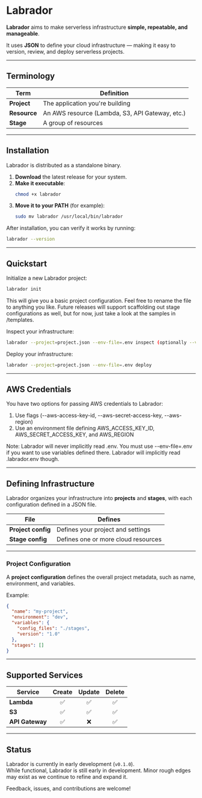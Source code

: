 # Labrador

**Labrador** aims to make serverless infrastructure **simple, repeatable, and manageable**.

It uses **JSON** to define your cloud infrastructure — making it easy to version, review, and deploy serverless projects.

---

## Terminology

| Term | Definition |
| ---- | ---------- |
| **Project** | The application you're building |
| **Resource** | An AWS resource (Lambda, S3, API Gateway, etc.) |
| **Stage** | A group of resources |

---

## Installation

Labrador is distributed as a standalone binary.

1. **Download** the latest release for your system.
2. **Make it executable**:
   ```bash
   chmod +x labrador
   ```
3. **Move it to your PATH** (for example):
   ```bash
   sudo mv labrador /usr/local/bin/labrador
   ```

After installation, you can verify it works by running:

```bash
labrador --version
```

---

## Quickstart

Initialize a new Labrador project:

```bash
labrador init
```

This will give you a basic project configuration. Feel free to rename the file to anything you like. 
Future releases will support scaffolding out stage configurations as well, but for now, just take a look at
the samples in /templates.

Inspect your infrastructure:

```bash
labrador --project=project.json --env-file=.env inspect (optionally --verbose)
```

Deploy your infrastructure:

```bash
labrador --project=project.json --env-file=.env deploy
```

---

## AWS Credentials
You have two options for passing AWS credentials to Labrador:

1. Use flags (--aws-access-key-id, --aws-secret-access-key, --aws-region)
2. Use an environment file defining AWS_ACCESS_KEY_ID, AWS_SECRET_ACCESS_KEY, and AWS_REGION

Note: Labrador will never implicitly read .env. You must use --env-file=.env if you want to use variables defined there.
Labrador will implicitly read .labrador.env though.

---

## Defining Infrastructure

Labrador organizes your infrastructure into **projects** and **stages**, with each configuration defined in a JSON file.

| File | Defines |
| ---- | ---------- |
| **Project config** | Defines your project and settings |
| **Stage config** | Defines one or more cloud resources |

---

### Project Configuration

A **project configuration** defines the overall project metadata, such as name, environment, and variables.

Example:

```json
{
  "name": "my-project",
  "environment": "dev",
  "variables": {
    "config_files": "./stages",
    "version": "1.0"
  },
  "stages": []
}
```

---

## Supported Services

| Service | Create | Update | Delete |
|---------|:------:|:------:|:------:|
| **Lambda** | ✅ | ✅ | ✅ |
| **S3** | ✅ | ✅ | ✅ |
| **API Gateway** | ✅ | ❌ | ✅ |

---

## Status

Labrador is currently in early development (`v0.1.0`).  
While functional, Labrador is still early in development. Minor rough edges may exist as we continue to refine and expand it.

Feedback, issues, and contributions are welcome!